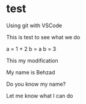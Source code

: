 # test
Using git with VSCode

This is test to see what we do

a = 1 + 2
b = a
b = 3


This my modification


My name is Behzad

Do you know my name?


Let me know what I can do
